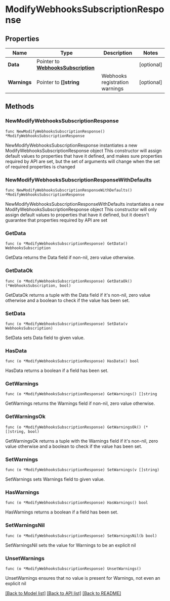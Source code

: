 # ModifyWebhooksSubscriptionResponse

## Properties

Name | Type | Description | Notes
------------ | ------------- | ------------- | -------------
**Data** | Pointer to [**WebhooksSubscription**](WebhooksSubscription.md) |  | [optional] 
**Warnings** | Pointer to **[]string** | Webhooks registration warnings | [optional] 

## Methods

### NewModifyWebhooksSubscriptionResponse

`func NewModifyWebhooksSubscriptionResponse() *ModifyWebhooksSubscriptionResponse`

NewModifyWebhooksSubscriptionResponse instantiates a new ModifyWebhooksSubscriptionResponse object
This constructor will assign default values to properties that have it defined,
and makes sure properties required by API are set, but the set of arguments
will change when the set of required properties is changed

### NewModifyWebhooksSubscriptionResponseWithDefaults

`func NewModifyWebhooksSubscriptionResponseWithDefaults() *ModifyWebhooksSubscriptionResponse`

NewModifyWebhooksSubscriptionResponseWithDefaults instantiates a new ModifyWebhooksSubscriptionResponse object
This constructor will only assign default values to properties that have it defined,
but it doesn't guarantee that properties required by API are set

### GetData

`func (o *ModifyWebhooksSubscriptionResponse) GetData() WebhooksSubscription`

GetData returns the Data field if non-nil, zero value otherwise.

### GetDataOk

`func (o *ModifyWebhooksSubscriptionResponse) GetDataOk() (*WebhooksSubscription, bool)`

GetDataOk returns a tuple with the Data field if it's non-nil, zero value otherwise
and a boolean to check if the value has been set.

### SetData

`func (o *ModifyWebhooksSubscriptionResponse) SetData(v WebhooksSubscription)`

SetData sets Data field to given value.

### HasData

`func (o *ModifyWebhooksSubscriptionResponse) HasData() bool`

HasData returns a boolean if a field has been set.

### GetWarnings

`func (o *ModifyWebhooksSubscriptionResponse) GetWarnings() []string`

GetWarnings returns the Warnings field if non-nil, zero value otherwise.

### GetWarningsOk

`func (o *ModifyWebhooksSubscriptionResponse) GetWarningsOk() (*[]string, bool)`

GetWarningsOk returns a tuple with the Warnings field if it's non-nil, zero value otherwise
and a boolean to check if the value has been set.

### SetWarnings

`func (o *ModifyWebhooksSubscriptionResponse) SetWarnings(v []string)`

SetWarnings sets Warnings field to given value.

### HasWarnings

`func (o *ModifyWebhooksSubscriptionResponse) HasWarnings() bool`

HasWarnings returns a boolean if a field has been set.

### SetWarningsNil

`func (o *ModifyWebhooksSubscriptionResponse) SetWarningsNil(b bool)`

 SetWarningsNil sets the value for Warnings to be an explicit nil

### UnsetWarnings
`func (o *ModifyWebhooksSubscriptionResponse) UnsetWarnings()`

UnsetWarnings ensures that no value is present for Warnings, not even an explicit nil

[[Back to Model list]](../README.md#documentation-for-models) [[Back to API list]](../README.md#documentation-for-api-endpoints) [[Back to README]](../README.md)



